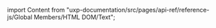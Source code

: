 
import Content from "uxp-documentation/src/pages/api-ref/reference-js/Global Members/HTML DOM/Text";

<Content query="product=photoshop"/>
